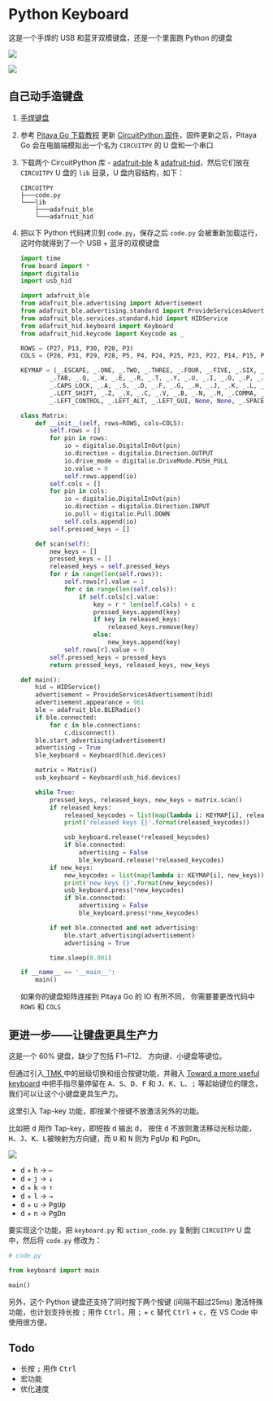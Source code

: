 Python Keyboard
===============

这是一个手焊的 USB 和蓝牙双模键盘，还是一个里面跑 Python 的键盘


![](img/python-inside-keyboard.png)

![](img/colorful-keycaps.jpg)


## 自己动手造键盘
1.  [手焊键盘](hardware.md)
2.  参考 [Pitaya Go 下载教程](https://wiki.makerdiary.com/pitaya-go/programming/) 更新 [CircuitPython 固件](circuitpython-5.3.0-for-pitaya-go.hex)，固件更新之后，Pitaya Go 会在电脑端模拟出一个名为 `CIRCUITPY` 的 U 盘和一个串口
3.  下载两个 CircuitPython 库 - [adafruit-ble](https://github.com/adafruit/Adafruit_CircuitPython_BLE) & [adafruit-hid](https://github.com/adafruit/Adafruit_CircuitPython_HID)，然后它们放在 `CIRCUITPY` U 盘的 `lib` 目录，U 盘内容结构，如下：

    ```
    CIRCUITPY
    ├───code.py
    └───lib
        ├───adafruit_ble
        └───adafruit_hid
    ```

4.  把以下 Python 代码拷贝到 `code.py`，保存之后 `code.py` 会被重新加载运行，这时你就得到了一个 USB + 蓝牙的双模键盘


    ```python
    import time
    from board import *
    import digitalio
    import usb_hid

    import adafruit_ble
    from adafruit_ble.advertising import Advertisement
    from adafruit_ble.advertising.standard import ProvideServicesAdvertisement
    from adafruit_ble.services.standard.hid import HIDService
    from adafruit_hid.keyboard import Keyboard
    from adafruit_hid.keycode import Keycode as _

    ROWS = (P27, P13, P30, P20, P3)
    COLS = (P26, P31, P29, P28, P5, P4, P24, P25, P23, P22, P14, P15, P16, P17)

    KEYMAP = (_.ESCAPE, _.ONE, _.TWO, _.THREE, _.FOUR, _.FIVE, _.SIX, _.SEVEN, _.EIGHT, _.NINE, _.ZERO, _.MINUS, _.EQUALS, _.BACKSPACE,
            _.TAB, _.Q, _.W, _.E, _.R, _.T, _.Y, _.U, _.I, _.O, _.P, _.LEFT_BRACKET, _.RIGHT_BRACKET, _.BACKSLASH,
            _.CAPS_LOCK, _.A, _.S, _.D, _.F, _.G, _.H, _.J, _.K, _.L, _.SEMICOLON, _.QUOTE, None, _.ENTER,
            _.LEFT_SHIFT, _.Z, _.X, _.C, _.V, _.B, _.N, _.M, _.COMMA, _.PERIOD, _.FORWARD_SLASH, None, _.RIGHT_SHIFT, None,
            _.LEFT_CONTROL, _.LEFT_ALT, _.LEFT_GUI, None, None, _.SPACE, None, None, _.RIGHT_ALT, _.RIGHT_GUI, _.APPLICATION, _.RIGHT_CONTROL, None, None)

    class Matrix:
        def __init__(self, rows=ROWS, cols=COLS):
            self.rows = []
            for pin in rows:
                io = digitalio.DigitalInOut(pin)
                io.direction = digitalio.Direction.OUTPUT
                io.drive_mode = digitalio.DriveMode.PUSH_PULL
                io.value = 0
                self.rows.append(io)
            self.cols = []
            for pin in cols:
                io = digitalio.DigitalInOut(pin)
                io.direction = digitalio.Direction.INPUT
                io.pull = digitalio.Pull.DOWN
                self.cols.append(io)
            self.pressed_keys = []

        def scan(self):
            new_keys = []
            pressed_keys = []
            released_keys = self.pressed_keys
            for r in range(len(self.rows)):
                self.rows[r].value = 1
                for c in range(len(self.cols)):
                    if self.cols[c].value:
                        key = r * len(self.cols) + c
                        pressed_keys.append(key)
                        if key in released_keys:
                            released_keys.remove(key)
                        else:
                            new_keys.append(key)
                self.rows[r].value = 0
            self.pressed_keys = pressed_keys
            return pressed_keys, released_keys, new_keys

    def main():
        hid = HIDService()
        advertisement = ProvideServicesAdvertisement(hid)
        advertisement.appearance = 961
        ble = adafruit_ble.BLERadio()
        if ble.connected:
            for c in ble.connections:
                c.disconnect()
        ble.start_advertising(advertisement)
        advertising = True
        ble_keyboard = Keyboard(hid.devices)

        matrix = Matrix()
        usb_keyboard = Keyboard(usb_hid.devices)

        while True:
            pressed_keys, released_keys, new_keys = matrix.scan()
            if released_keys:
                released_keycodes = list(map(lambda i: KEYMAP[i], released_keys))
                print('released keys {}'.format(released_keycodes))

                usb_keyboard.release(*released_keycodes)
                if ble.connected:
                    advertising = False
                    ble_keyboard.release(*released_keycodes)
            if new_keys:
                new_keycodes = list(map(lambda i: KEYMAP[i], new_keys))
                print('new keys {}'.format(new_keycodes))
                usb_keyboard.press(*new_keycodes)
                if ble.connected:
                    advertising = False
                    ble_keyboard.press(*new_keycodes)

            if not ble.connected and not advertising:
                ble.start_advertising(advertisement)
                advertising = True

            time.sleep(0.001)

    if __name__ == '__main__':
        main()
    ```

    如果你的键盘矩阵连接到 Pitaya Go 的 IO 有所不同， 你需要要更改代码中 `ROWS` 和 `COLS`


## 更进一步——让键盘更具生产力
这是一个 60% 键盘，缺少了包括 F1~F12、 方向键、小键盘等键位。

但通过引入[ TMK ](https://github.com/tmk/tmk_keyboard/blob/master/tmk_core/doc/keymap.md)中的层级切换和组合按键功能，并融入 [Toward a more useful keyboard](https://github.com/jasonrudolph/keyboard) 中把手指尽量停留在 <kbd>A</kbd>、<kbd>S</kbd>、<kbd>D</kbd>、<kbd>F</kbd> 和 <kbd>J</kbd>、<kbd>K</kbd>、<kbd>L</kbd>、<kbd>;</kbd> 等起始键位的理念，我们可以让这个小键盘更具生产力。

这里引入 Tap-key 功能，即按某个按键不放激活另外的功能。

比如把 <kbd>d</kbd> 用作 Tap-key，即短按 <kbd>d</kbd> 输出 <kbd>d</kbd>， 按住 <kbd>d</kbd> 不放则激活移动光标功能，<kbd>H</kbd>、<kbd>J</kbd>、<kbd>K</kbd>、<kbd>L</kbd>被映射为方向键，而 <kbd>U</kbd> 和 <kbd>N</kbd> 则为 <kbb>PgUp</kbd> 和 <kbd>PgDn</kbd>。

![](img/d-for-navigation.png)

+ <kbd>d</kbd> + <kbd>h</kbd> → <kbd>←</kbd>
+ <kbd>d</kbd> + <kbd>j</kbd> → <kbd>↓</kbd>
+ <kbd>d</kbd> + <kbd>k</kbd> → <kbd>↑</kbd>
+ <kbd>d</kbd> + <kbd>l</kbd> → <kbd>→</kbd>
+ <kbd>d</kbd> + <kbd>u</kbd> → <kbd>PgUp</kbd>
+ <kbd>d</kbd> + <kbd>n</kbd> → <kbd>PgDn</kbd>

要实现这个功能，把 `keyboard.py` 和 `action_code.py` 复制到 `CIRCUITPY` U 盘中，然后将 `code.py` 修改为：

```python
# code.py

from keyboard import main

main()
```

另外，这个 Python 键盘还支持了同时按下两个按键 (间隔不超过25ms) 激活特殊功能，也计划支持长按 <kbd>;</kbd> 用作 <kbd>Ctrl</kbd>，用 <kbd>;</kbd> + <kbd>c</kbd> 替代 <kbd>Ctrl</kbd> + <kbd>c</kbd>，在 VS Code 中使用很方便。

## Todo
+ 长按 <kbd>;</kbd> 用作 <kbd>Ctrl</kbd>
+ 宏功能
+ 优化速度
